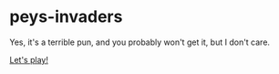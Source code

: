 # peys-invaders
Yes, it's a terrible pun, and you probably won't get it, but I don't care.

[Let's play!](https://biggus-dickus.github.io/peys-invaders)

